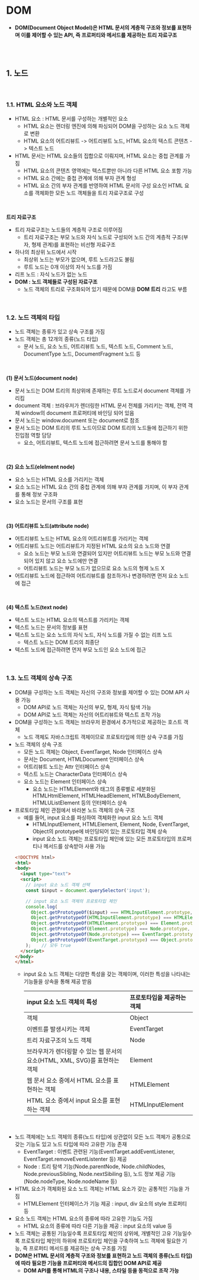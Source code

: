 # DOM
- **DOM(Document Object Model)은 HTML 문서의 계층적 구조와 정보를 표현하며 이를 제어할 수 있는 API, 즉 프로퍼티와 메서드를 제공하는 트리 자료구조**

<br>
<br>

## 1. 노드

<br>

### 1.1. HTML 요소와 노드 객체
- HTML 요소 : HTML 문서를 구성하는 개별적인 요소
  - HTML 요소는 렌더링 엔진에 의해 파싱되어 DOM을 구성하는 요소 노드 객체로 변환
  - HTML 요소의 어트리뷰트 -> 어트리뷰트 노드, HTML 요소의 텍스트 콘텐츠 -> 텍스트 노드
- HTML 문서는 HTML 요소들의 집합으로 이뤄지며, HTML 요소는 중첩 관계를 가짐
  - HTML 요소의 콘텐츠 영역에는 텍스트뿐만 아니라 다른 HTML 요소 포함 가능
  - HTML 요소 간에는 중첩 관계에 의해 부자 관계 형성
  - HTML 요소 간의 부자 관계를 반영하여 HTML 문서의 구성 요소인 HTML 요소를 객체화한 모든 노드 객체들을 트리 자료구조로 구성

<br>

**트리 자료구조**
- 트리 자료구조는 노드들의 계층적 구조로 이루어짐
  - 트리 자료구조는 부모 노드와 자식 노드로 구성되어 노드 간의 계층적 구조(부자, 형제 관계)를 표현하는 비선형 자료구조
- 하나의 최상위 노드에서 시작
  - 최상위 노드는 부모가 없으며, 루트 노드라고도 불림
  - 루트 노드는 0개 이상의 자식 노드를 가짐
- 리프 노드 : 자식 노드가 없는 노드
- **DOM : 노드 객체들로 구성된 자료구조**
  - 노드 객체의 트리로 구조화되어 있기 때문에 DOM을 **DOM 트리** 라고도 부름

<br>

### 1.2. 노드 객체의 타입
- 노드 객체는 종류가 있고 상속 구조를 가짐
- 노드 객체는 총 12개의 종류(노드 타입)
  - 문서 노드, 요소 노드, 어트리뷰트 노드, 텍스트 노드, Comment 노드, DocumentType 노드, DocumentFragment 노드 등

<BR>

**(1) 문서 노드(document node)**
- 문서 노드는 DOM 트리의 최상위에 존재하는 루트 노드로서 document 객체를 가리킴
- document 객체 : 브라우저가 렌더링한 HTML 문서 전체를 가리키는 객체, 전역 객체 window의 document 프로퍼티에 바인딩 되어 있음
- 문서 노드는 window.document 또는 document로 참조
- 문서 노드는 DOM 트리의 루트 노드이므로 DOM 트리의 노드들에 접근하기 위한 진입점 역할 담당
  - 요소, 어트리뷰트, 텍스트 노드에 접근하려면 문서 노드를 통해야 함

<BR>

**(2) 요소 노드(elelment node)**
- 요소 노드는 HTML 요소를 가리키는 객체
- 요소 노드는 HTML 요소 간의 중첩 관계에 의해 부자 관계를 가지며, 이 부자 관계를 통해 정보 구조화
- 요소 노드는 문서의 구조를 표현

<BR>

**(3) 어트리뷰트 노드(attribute node)**
- 어트리뷰트 노드는 HTML 요소의 어트리뷰트를 가리키는 객체
- 어트리뷰트 노드는 어트리뷰트가 지정된 HTML 요소의 요소 노드와 연결
  - 요소 노드는 부모 노드와 연결되어 있지만 어트리뷰트 노드는 부모 노드와 연결되어 있지 않고 요소 노드에만 연결
  - 어트리뷰트 노드는 부모 노드가 없으므로 요소 노드의 형제 노드 X
- 어트리뷰트 노드에 접근하여 어트리뷰트를 참조하거나 변경하려면 먼저 요소 노드에 접근

<BR>

**(4) 텍스트 노드(text node)**
- 텍스트 노드는 HTML 요소의 텍스트를 가리키는 객체
- 텍스트 노드는 문서의 정보를 표현
- 텍스트 노드는 요소 노드의 자식 노드, 자식 노드를 가질 수 없는 리프 노드
  - 텍스트 노드는 DOM 트리의 최종단
- 텍스트 노드에 접근하려면 먼저 부모 노드인 요소 노드에 접근

<br>

### 1.3. 노드 객체의 상속 구조
- DOM을 구성하는 노드 객체는 자신의 구조와 정보를 제어할 수 있는 DOM API 사용 가능
  - DOM API로 노드 객체는 자신의 부모, 형제, 자식 탐색 가능
  - DOM API로 노드 객체는 자신의 어트리뷰트와 텍스트 조작 가능
- DOM을 구성하는 노드 객체는 브라우저 환경에서 추가적으로 제공하는 호스트 객체
  - 노드 객체도 자바스크립트 객체이므로 프로토타입에 의한 상속 구조를 가짐
- 노드 객체의 상속 구조
  - 모든 노드 객체는 Object, EventTarget, Node 인터페이스 상속
  - 문서는 Document, HTMLDocument 인터페이스 상속
  - 어트리뷰트 노드는 Attr 인터페이스 상속
  - 텍스트 노드는 CharacterData 인터페이스 상속
  - 요소 노드는 Element 인터페이스 상속
    - 요소 노드는 HTMLElement와 태그의 종류별로 세분화된 HTMLHtmlElement, HTMLHeadElement, HTMLBodyElement, HTMLUListElement 등의 인터페이스 상속
- 프로토타입 체인 관점에서 바라본 노드 객체의 상속 구조
  - 예를 들어, input 요소를 파싱하여 객체화한 input 요소 노드 객체
    - HTMLInputElement, HTMLElement, Element, Node, EventTarget, Object의 prototype에 바인딩되어 있는 프로토타입 객체 상속
    - input 요소 노드 객체는 프로토타입 체인에 있는 모든 프로토타입의 프로퍼티나 메서드를 상속받아 사용 가능
  ```html
  <!DOCTYPE html>
  <html>
  <body>
    <input type="text">
    <script>
      // input 요소 노드 객체 선택
      const $input = document.querySelector('input');

      // input 요소 노드 객체의 프로토타입 체인
      console.log(
        Object.getPrototypeOf($input) === HTMLInputElement.prototype,
        Object.getPrototypeOf(HTMLInputElement.prototype) === HTMLElement.prototype,
        Object.getPrototypeOf(HTMLElement.prototype) === Element.prototype,
        Object.getPrototypeOf(Element.prototype) === Node.prototype,
        Object.getPrototypeOf(Node.prototype) === EventTarget.prototype,
        Object.getPrototypeOf(EventTarget.prototype) === Object.prototype
      );    // 모두 true
    </script>
  </body>
  </html>
  ```
  - input 요소 노드 객체는 다양한 특성을 갖는 객체이며, 이러한 특성을 나타내는 기능들을 상속을 통해 제공 받음

    | input 요소 노드 객체의 특성 | 프로토타입을 제공하는 객체 |
    | :--- | :--- |
    | 객체 | Object |
    | 이벤트를 발생시키는 객체 | EventTarget |
    | 트리 자료구조의 노드 객체 | Node |
    | 브라우저가 렌더링할 수 있는 웹 문서의 요소(HTML, XML, SVG)를 표현하는 객체 | Element |
    | 웹 문서 요소 중에서 HTML 요소를 표현하는 객체 | HTMLElement |
    | HTML 요소 중에서 input 요소를 표현하는 객체 | HTMLInputElement |

<br>

- 노드 객체에는 노드 객체의 종류(노드 타입)에 상관없이 모든 노드 객체가 공통으로 갖는 기능도 있고 노드 타입에 따라 고유한 기능 존재
  - EventTarget : 이벤트 관련된 기능(EventTarget.addEventListener, EventTarget.removeEventListenter 등) 제공
  - Node : 트리 탐색 기능(Node.parentNode, Node.childNodes, Node.previousSibling, Node.nextSibiling 등), 노드 정보 제공 기능(Node.nodeType, Node.nodeName 등)
- HTML 요소가 객체화된 요소 노드 객체는 HTML 요소가 갖는 공통적인 기능을 가짐
  - HTMLElement 인터페이스가 기능 제공 : input, div 요소의 style 프로퍼티 등
- 요소 노드 객체는 HTML 요소의 종류에 따라 고유한 기능도 가짐
  - HTML 요소의 종류에 따라 다른 기능을 제공 : input 요소의 value 등
- 노드 객체는 공통된 기능일수록 프로토타입 체인의 상위에, 개별적인 고유 기능일수록 프로토타입 체인의 하위에 프로토타입 체인을 구축하여 노드 객체에 필요한 기능, 즉 프로퍼티 메서드를 제공하는 상속 구조를 가짐
- **DOM은 HTML 문서의 계층적 구조와 정보를 표현하고 노드 객체의 종류(노드 타입)에 따라 필요한 기능을 프로퍼티와 메서드의 집합인 DOM API로 제공**
  - **DOM API를 통해 HTML의 구조나 내용, 스타일 등을 동적으로 조작 가능**

<br>
<br>